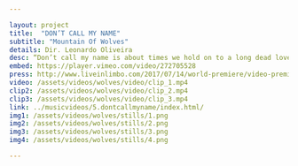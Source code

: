 ```yaml
---

layout: project
title:  "DON’T CALL MY NAME"
subtitle: "Mountain Of Wolves"
details: Dir. Leonardo Oliveira
desc: “Don’t call my name is about times we hold on to a long dead love, and what it takes to drop that dead weight and move on. It’s about acknowledging differences and knowing that, at times, walking away is the only thing to do.” <br> -Mountain Of Wolves
embed: https://player.vimeo.com/video/272705528
press: http://www.liveinlimbo.com/2017/07/14/world-premiere/video-premiere-dont-call-my-name-by-mountain-of-wolves.html
video: /assets/videos/wolves/video/clip_1.mp4
clip2: /assets/videos/wolves/video/clip_2.mp4
clip3: /assets/videos/wolves/video/clip_3.mp4
link: ../musicvideos/5.dontcallmyname/index.html/
img1: /assets/videos/wolves/stills/1.png
img2: /assets/videos/wolves/stills/2.png
img3: /assets/videos/wolves/stills/3.png
img4: /assets/videos/wolves/stills/4.png

---
```

